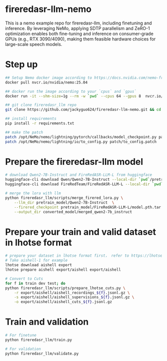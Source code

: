 # fireredasr-llm-nemo

This is a nemo example repo for fireredasr-llm,  including finetuning and inference.
By leveraging NeMo, applying SDTP parallelism and ZeRO-1 optimization enables both fine-tuning and inference on consumer-grade GPUs (e.g., RTX 3090/4090), making them feasible hardware choices for large-scale speech models.


# Step up
```bash
## Setup Nemo docker image according to https://docs.nvidia.com/nemo-framework/user-guide/latest/installation.html
docker pull nvcr.io/nvidia/nemo:25.04

## docker run the image according to your `cpus` and `gpus`
docker run -it --shm-size=1g --rm -w `pwd` --cpus 64 --gpus 8  nvcr.io/nvidia/nemo:25.04 /bin/bash

## git clone fireredasr_llm repo
git clone https://github.com/jackyguo624/fireredasr-llm-nemo.git && cd fireredasr-llm-nemo

## install requirements
pip install -r requirements.txt

## make the patch
patch /opt/NeMo/nemo/lightning/pytorch/callbacks/model_checkpoint.py patch/model_checkpoint.patch
patch /opt/NeMo/nemo/lightning/io/to_config.py patch/to_config.patch
```

# Prepare the fireredasr-llm model
```bash
# download Qwen2-7B-Instruct and FireRedASR-LLM-L from huggingface
huggingface-cli download Qwen/Qwen2-7B-Instruct --local-dir `pwd`/pretrain_model/Qwen2-7B-Instruct
huggingface-cli download FireRedTeam/FireRedASR-LLM-L --local-dir `pwd`/pretrain_model/FireRedASR-LLM-L

# merge the lora with llm
python fireredasr_llm/scripts/merge_firered_lora.py \
    --llm_dir pretrain_model/Qwen2-7B-Instruct  \
    --firered_checkpoint pretrain_model/FireRedASR-LLM-L/model.pth.tar  \
    --output_dir converted_model/merged_qwen2-7b_instruct
```


# Prepare your train and valid dataset in lhotse format
```bash
# prepare your dataset in lhotse format first， refer to https://lhotse.readthedocs.io/en/latest/index.html
# Take aishell-1 for example
lhotse download aishell export
lhotse prepare aishell export/aishell export/aishell

# Convert to Cuts
for f in train dev test; do
python fireredasr_llm/scripts/prepare_lhotse_cuts.py \
    -r export/aishell/aishell_recordings_${f}.jsonl.gz \
    -s export/aishell/aishell_supervisions_${f}.jsonl.gz \
    -o export/aishell/aishell_cuts_${f}.jsonl.gz
```


# Train and validation
```bash
# For finetune
python fireredasr_llm/train.py 

# For validation
python fireredasr_llm/validate.py
```


